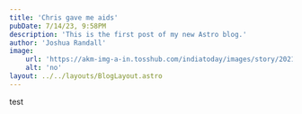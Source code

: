 ```yaml
---
title: 'Chris gave me aids'
pubDate: 7/14/23, 9:58PM
description: 'This is the first post of my new Astro blog.'
author: 'Joshua Randall'
image:
    url: 'https://akm-img-a-in.tosshub.com/indiatoday/images/story/202106/cover4_new_1200x768.jpeg?size=690:388'
    alt: 'no'
layout: ../../layouts/BlogLayout.astro
---
```

test